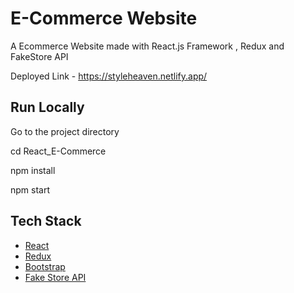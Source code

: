 # E-Commerce Website

A Ecommerce Website made with React.js Framework , Redux and FakeStore API

Deployed Link - https://styleheaven.netlify.app/

## Run Locally

Go to the project directory

cd React_E-Commerce

npm install

npm start


## Tech Stack
* [React](https://reactjs.org/)
* [Redux](https://redux.js.org/)
* [Bootstrap](https://getbootstrap.com/)
* [Fake Store API](https://fakestoreapi.com/)


